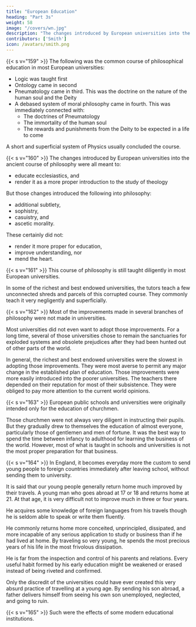 ```yaml
---
title: "European Education"
heading: "Part 3s"
weight: 58
image: "/covers/wn.jpg"
description: "The changes introduced by European universities into the ancient course of philosophy were all meant to educate ecclesiastics"
contributors: ['Smith']
icon: /avatars/smith.png
---
```




{{< s v="159" >}} The following was the common course of philosophical education in most European universities:
- Logic was taught first
- Ontology came in second
- Pneumatology came in third. This was the doctrine on the nature of the human soul and the Deity
- A debased system of moral philosophy came in fourth. This was immediately connected with: 
  - The doctrines of Pneumatology
  - The immortality of the human soul
  - The rewards and punishments from the Deity to be expected in a life to come

A short and superficial system of Physics usually concluded the course.


{{< s v="160" >}} The changes introduced by European universities into the ancient course of philosophy were all meant to: 
- educate ecclesiastics, and
- render it as a more proper introduction to the study of theology

But those changes introduced the following into philosophy: 
- additional subtlety,
- sophistry,
- casuistry, and
- ascetic morality.

These certainly did not:
- render it more proper for education,
- improve understanding, nor
- mend the heart.


{{< s v="161" >}} This course of philosophy is still taught diligently in most European universities.

In some of the richest and best endowed universities, the tutors teach a few unconnected shreds and parcels of this corrupted course.
They commonly teach it very negligently and superficially.


{{< s v="162" >}} Most of the improvements made in several branches of philosophy were not made in universities.

Most universities did not even want to adopt those improvements.
For a long time, several of those universities chose to remain the sanctuaries for exploded systems and obsolete prejudices after they had been hunted out of other parts of the world.

In general, the richest and best endowed universities were the slowest in adopting those improvements.
They were most averse to permit any major change in the established plan of education.
Those improvements were more easily introduced into the poorer universities.
The teachers there depended on their reputation for most of their subsistence.
They were obliged to pay more attention to the current world opinions.


{{< s v="163" >}} European public schools and universities were originally intended only for the education of churchmen.

Those churchmen were not always very diligent in instructing their pupils.
But they gradually drew to themselves the education of almost everyone, particularly those of gentlemen and men of fortune.
It was the best way to spend the time between infancy to adulthood for learning the business of the world.
However, most of what is taught in schools and universities is not the most proper preparation for that business.

{{< s v="164" >}} In England, it becomes everyday more the custom to send young people to foreign countries immediately after leaving school, without sending them to university.

It is said that our young people generally return home much improved by their travels.
A young man who goes abroad at 17 or 18 and returns home at 21.
At that age, it is very difficult not to improve much in three or four years.

He acquires some knowledge of foreign languages from his travels though he is seldom able to speak or write them fluently.

He commonly returns home more conceited, unprincipled, dissipated, and more incapable of any serious application to study or business than if he had lived at home.
By traveling so very young, he spends the most precious years of his life in the most frivolous dissipation.

He is far from the inspection and control of his parents and relations.
Every useful habit formed by his early education might be weakened or erased instead of being riveted and confirmed.

Only the discredit of the universities could have ever created this very absurd practice of travelling at a young age.
By sending his son abroad, a father delivers himself from seeing his own son unemployed, neglected, and going to ruin.


{{< s v="165" >}} Such were the effects of some modern educational institutions.
